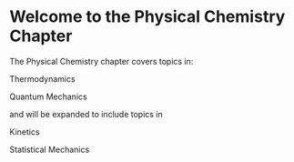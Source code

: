 Welcome to the Physical Chemistry Chapter
============================

The Physical Chemistry chapter covers topics in:

Thermodynamics

Quantum Mechanics

and will be expanded to include topics in 

Kinetics

Statistical Mechanics

